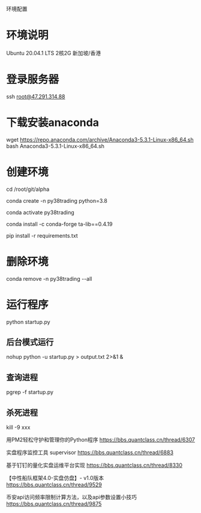 环境配置
# 环境说明
Ubuntu 20.04.1 LTS
2核2G 新加坡/香港


# 登录服务器
ssh root@47.291.314.88

# 下载安装anaconda
wget https://repo.anaconda.com/archive/Anaconda3-5.3.1-Linux-x86_64.sh
bash Anaconda3-5.3.1-Linux-x86_64.sh


# 创建环境

cd /root/git/alpha

conda create -n py38trading python=3.8

conda activate py38trading

conda install -c conda-forge ta-lib==0.4.19

pip install -r requirements.txt


# 删除环境

conda remove -n py38trading --all


# 运行程序

python startup.py

## 后台模式运行
nohup python -u startup.py > output.txt 2>&1 &

## 查询进程
pgrep -f startup.py

## 杀死进程
kill -9 xxx


用PM2轻松守护和管理你的Python程序
https://bbs.quantclass.cn/thread/6307

实盘程序监控工具 supervisor
https://bbs.quantclass.cn/thread/6883

基于钉钉的量化实盘运维平台实现
https://bbs.quantclass.cn/thread/8330

【中性船队框架4.0-实盘仿盘】- v1.0版本
https://bbs.quantclass.cn/thread/9529

币安api访问频率限制计算方法，以及api参数设置小技巧
https://bbs.quantclass.cn/thread/9875



